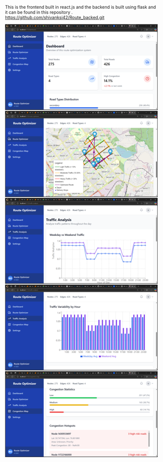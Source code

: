 This is the frontend built in react.js and the backend is built using flask and it can be found in this repository . 
https://github.com/shivanksi42/Route_backed.git

<img src="src/assets/Screenshot 2025-04-17 220455.png" alt="ss1" width=500px>
<img src="src/assets/Screenshot 2025-04-17 220539.png" alt="ss1" width=500px>
<img src="src/assets/Screenshot 2025-04-17 220612.png" alt="ss1" width=500px>
<img src="src/assets/Screenshot 2025-04-17 220716.png" alt="ss1" width=500px>
<img src="src/assets/Screenshot 2025-04-17 220736.png" alt="ss1" width=500px>

